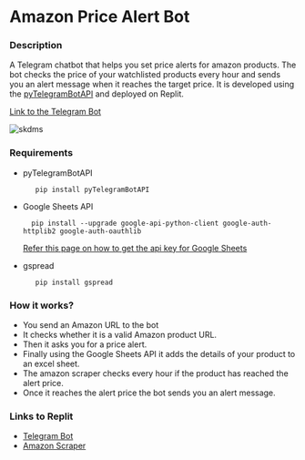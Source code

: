# Amazon Price Alert Bot

### Description
A Telegram chatbot that helps you set price alerts for amazon products. The bot checks the price of your watchlisted products every hour and sends you an alert message when it reaches the target price. It is developed using the [pyTelegramBotAPI](https://github.com/eternnoir/pyTelegramBotAPI) and deployed on Replit.<br> 

[Link to the Telegram Bot](https://telegram.me/PriceA1ertBot)

![skdms](https://github.com/rittikbasu/pricealert-telegrambot/blob/941963a2147f73482bb31c149b59684198f5032b/images/Screenshot%20from%202021-10-17%2020-01-55.png)


### Requirements
* pyTelegramBotAPI

    ```
       pip install pyTelegramBotAPI
    ```
* Google Sheets API

    ```
      pip install --upgrade google-api-python-client google-auth-httplib2 google-auth-oauthlib
    ```
  [Refer this page on how to get the api key for Google Sheets](https://developers.google.com/sheets/api/guides/authorizing)
* gspread

    ```
       pip install gspread
    ```
### How it works?
* You send an Amazon URL to the bot
* It checks whether it is a valid Amazon product URL.
* Then it asks you for a price alert.
* Finally using the Google Sheets API it adds the details of your product to an excel sheet.
* The amazon scraper checks every hour if the product has reached the alert price.
* Once it reaches the alert price the bot sends you an alert message.

### Links to Replit
* [Telegram Bot](https://replit.com/@RittikBasu/amazonPriceAlertp1)
* [Amazon Scraper](https://replit.com/@RittikBasu/amazonPriceAlertp2)

